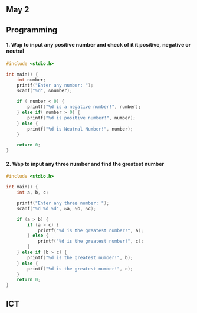 ## May 2

## Programming

#### 1. Wap to input any positive number and check of it it positive, negative or neutral

```c
#include <stdio.h>

int main() {
    int number;
    printf("Enter any number: ");
    scanf("%d", &number);

    if ( number < 0) {
        printf("%d is a negative number!", number);
    } else if( number > 0) {
        printf("%d is positive number!", number);
    } else {
        printf("%d is Neutral Number!", number);
    }

    return 0;
}
```


#### 2. Wap to input any three number and find the greatest number

```c
#include <stdio.h>

int main() {
    int a, b, c;

    printf("Enter any three number: ");
    scanf("%d %d %d", &a, &b, &c);

    if (a > b) {
        if (a > c) {
            printf("%d is the greatest number!", a);
        } else {
            printf("%d is the greatest number!", c);
        }
    } else if (b > c) {
        printf("%d is the greatest number!", b);
    } else {
        printf("%d is the greatest number!", c);
    }
    return 0;
}
```

## ICT

####     